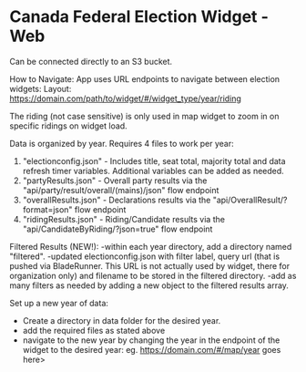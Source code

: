 # Canada Federal Election Widget - Web

Can be connected directly to an S3 bucket. 

How to Navigate: 
App uses URL endpoints to navigate between election widgets: 
Layout: 
  https://domain.com/path/to/widget/#/widget_type/year/riding
 
The riding (not case sensitive) is only used in map widget to zoom in on specific ridings on widget load. 

Data is organized by year. Requires 4 files to work per year: 

1.  "electionconfig.json" - Includes title, seat total, majority total and data refresh timer variables. Additional variables can be added as needed. 
2.  "partyResults.json" - Overall party results via the "api/party/result/overall/(mains)/json" flow endpoint
3.  "overallResults.json" - Declarations results via the "api/OverallResult/?format=json" flow endpoint
4.  "ridingResults.json" - Riding/Candidate results via the "api/CandidateByRiding/?json=true" flow endpoint

Filtered Results (NEW!): 
-within each year directory, add a directory named "filtered". 
-updated electionconfig.json with filter label, query url (that is pushed via BladeRunner. This URL is not actually used by widget, there for organization only) and filename to be stored in the filtered directory.
-add as many filters as needed by adding a new object to the filtered results array. 

Set up a new year of data: 
- Create a directory in data folder for the desired year. 
- add the required files as stated above
- navigate to the new year by changing the year in the endpoint of the widget to the desired year:
  eg. https://domain.com/#/map/year goes here>
